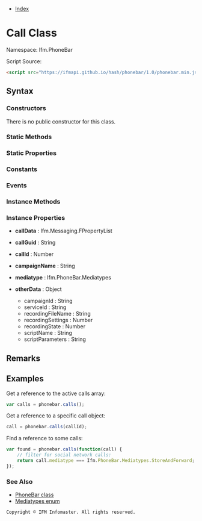 
* [Index](index.md)

Call Class
==========

Namespace: Ifm.PhoneBar

Script Source:
```html
<script src="https://ifmapi.github.io/hash/phonebar/1.0/phonebar.min.js"></script>
```

Syntax
------

### Constructors ###

There is no public constructor for this class.

### Static Methods ###

### Static Properties ###

### Constants ###

### Events ###

### Instance Methods ###

### Instance Properties ###

+ **callData** : Ifm.Messaging.FPropertyList

+ **callGuid** : String

+ **callId** : Number

+ **campaignName** : String

+ **mediatype** : Ifm.PhoneBar.Mediatypes

+ **otherData** : Object
	- campaignId : String
	- serviceId : String
	- recordingFileName : String
	- recordingSettings : Number
	- recordingState : Number
	- scriptName : String
	- scriptParameters : String

Remarks
-------

Examples
--------

Get a reference to the active calls array:
```javascript
var calls = phonebar.calls();
```

Get a reference to a specific call object:
```javascript
call = phonebar.calls(callId);
```

Find a reference to some calls:
```javascript
var found = phonebar.calls(function(call) { 
	// filter for social network calls:
	return call.mediatype === Ifm.PhoneBar.Mediatypes.StoreAndForward;
});
```

### See Also ###

* [PhoneBar class](phonebar.md)
* [Mediatypes enum](mediatypes.md)

``` Copyright © IFM Infomaster. All rights reserved. ```
